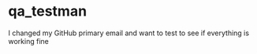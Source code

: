 # qa_testman
I changed my GitHub primary email and want to test to see if everything is working fine

